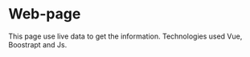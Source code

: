 # Web-page
This page use live data to get the information. Technologies used Vue, Boostrapt and Js.
